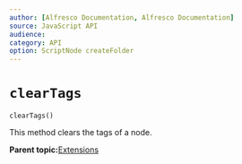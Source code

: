 ```yaml
---
author: [Alfresco Documentation, Alfresco Documentation]
source: JavaScript API
audience: 
category: API
option: ScriptNode createFolder
---
```


# `clearTags`

`clearTags()`

This method clears the tags of a node.

**Parent topic:**[Extensions](../references/API-JS-ExtensionsExisting.md)


